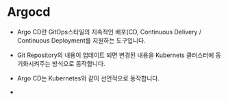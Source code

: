 # Argocd

- Argo CD란 GitOps스타일의 지속적인 배포(CD, Continuous Delivery / Continuous Deployment를 지원하는 도구입니다.
- Git Repository의 내용이 업데이트 되면 변경된 내용을 Kubernets 클러스터에 동기화시켜주는 방식으로 동작합니다.

- Argo CD는 Kubernetes와 같이 선언적으로 동작합니다.
- 
